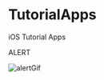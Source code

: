 # TutorialApps
iOS Tutorial Apps

ALERT 

![alertGif](https://user-images.githubusercontent.com/58392243/185402260-16201d39-c8c5-4f48-9533-10d556834bae.gif)
